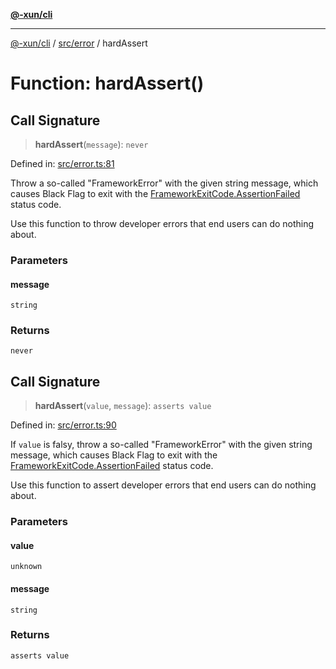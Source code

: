[**@-xun/cli**](../../../README.md)

***

[@-xun/cli](../../../README.md) / [src/error](../README.md) / hardAssert

# Function: hardAssert()

## Call Signature

> **hardAssert**(`message`): `never`

Defined in: [src/error.ts:81](https://github.com/Xunnamius/cli-utils/blob/4651d8a64e12770f9bb7348a2bc13993c2d9b1c8/src/error.ts#L81)

Throw a so-called "FrameworkError" with the given string message, which
causes Black Flag to exit with the [FrameworkExitCode.AssertionFailed](../../enumerations/FrameworkExitCode.md#assertionfailed)
status code.

Use this function to throw developer errors that end users can do nothing
about.

### Parameters

#### message

`string`

### Returns

`never`

## Call Signature

> **hardAssert**(`value`, `message`): `asserts value`

Defined in: [src/error.ts:90](https://github.com/Xunnamius/cli-utils/blob/4651d8a64e12770f9bb7348a2bc13993c2d9b1c8/src/error.ts#L90)

If `value` is falsy, throw a so-called "FrameworkError" with the given string
message, which causes Black Flag to exit with the
[FrameworkExitCode.AssertionFailed](../../enumerations/FrameworkExitCode.md#assertionfailed) status code.

Use this function to assert developer errors that end users can do nothing
about.

### Parameters

#### value

`unknown`

#### message

`string`

### Returns

`asserts value`
